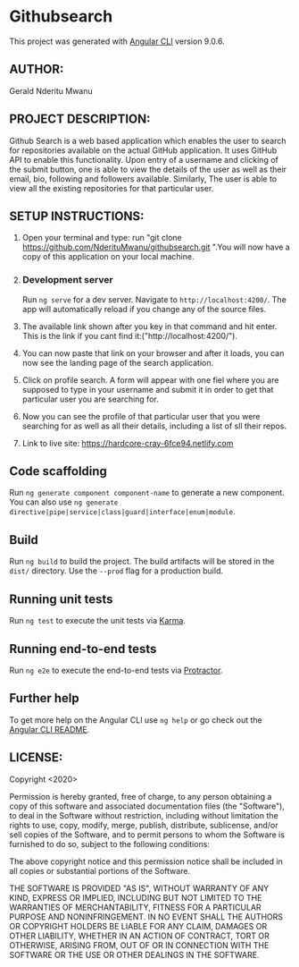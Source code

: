 # Githubsearch

This project was generated with [Angular CLI](https://github.com/angular/angular-cli) version 9.0.6.

## AUTHOR:

  Gerald Nderitu Mwanu

## PROJECT DESCRIPTION:
Github Search is a web based application which enables the user to search for repositories available on the actual GitHub application. It uses GitHub API to enable this functionality. Upon entry of a username and clicking of the submit button, one is able to view the details of the user as well as their email, bio, following and followers available. Similarly, The user is able to view all the existing repositories for that particular user. 


## SETUP INSTRUCTIONS:

 1. Open your terminal and type: run "git clone https://github.com/NderituMwanu/githubsearch.git ".You will now have a copy of this application on your local machine. 

 2. ### Development server
    Run `ng serve` for a dev server. Navigate to `http://localhost:4200/`. The app will automatically reload if you change any of the source files.

 3. The available link shown after you key in that command and hit enter. This is the link if you cant find it:("http://localhost:4200/").

 4. You can now paste that link on your browser and after it loads, you can now see the landing page of the search application. 

 5. Click on profile search. A form will appear with one fiel where you are supposed to type in your username and submit it in order to get that particular user you are searching for.

 6. Now you can see the profile of that particular user that you were searching for as well as all their details, including a list of sll their repos.

 7. Link to live site: https://hardcore-cray-6fce94.netlify.com

## Code scaffolding

Run `ng generate component component-name` to generate a new component. You can also use `ng generate directive|pipe|service|class|guard|interface|enum|module`.

## Build

Run `ng build` to build the project. The build artifacts will be stored in the `dist/` directory. Use the `--prod` flag for a production build.

## Running unit tests

Run `ng test` to execute the unit tests via [Karma](https://karma-runner.github.io).

## Running end-to-end tests

Run `ng e2e` to execute the end-to-end tests via [Protractor](http://www.protractortest.org/).

## Further help

To get more help on the Angular CLI use `ng help` or go check out the [Angular CLI README](https://github.com/angular/angular-cli/blob/master/README.md).

## LICENSE:

Copyright <2020> <Gerald Nderitu Mwanu>

Permission is hereby granted, free of charge, to any person obtaining a copy of this software and associated documentation files (the "Software"), to deal in the Software without restriction, including without limitation the rights to use, copy, modify, merge, publish, distribute, sublicense, and/or sell copies of the Software, and to permit persons to whom the Software is furnished to do so, subject to the following conditions:

The above copyright notice and this permission notice shall be included in all copies or substantial portions of the Software.

THE SOFTWARE IS PROVIDED "AS IS", WITHOUT WARRANTY OF ANY KIND, EXPRESS OR IMPLIED, INCLUDING BUT NOT LIMITED TO THE WARRANTIES OF MERCHANTABILITY, FITNESS FOR A PARTICULAR PURPOSE AND NONINFRINGEMENT. IN NO EVENT SHALL THE AUTHORS OR COPYRIGHT HOLDERS BE LIABLE FOR ANY CLAIM, DAMAGES OR OTHER LIABILITY, WHETHER IN AN ACTION OF CONTRACT, TORT OR OTHERWISE, ARISING FROM, OUT OF OR IN CONNECTION WITH THE SOFTWARE OR THE USE OR OTHER DEALINGS IN THE SOFTWARE.